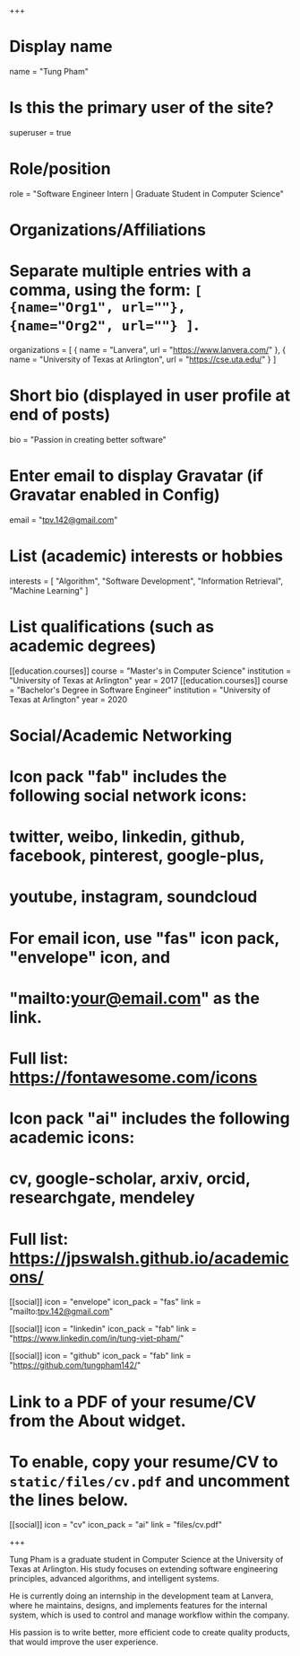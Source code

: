 +++
# Display name
name = "Tung Pham"

# Is this the primary user of the site?
superuser = true

# Role/position
role = "Software Engineer Intern | Graduate Student in Computer Science"

# Organizations/Affiliations
#   Separate multiple entries with a comma, using the form: `[ {name="Org1", url=""}, {name="Org2", url=""} ]`.
organizations = [ { name = "Lanvera", url = "https://www.lanvera.com/" }, { name = "University of Texas at Arlington", url = "https://cse.uta.edu/" } ]

# Short bio (displayed in user profile at end of posts)
bio = "Passion in creating better software"

# Enter email to display Gravatar (if Gravatar enabled in Config)
email = "tpv.142@gmail.com"

# List (academic) interests or hobbies
interests = [
  "Algorithm",
  "Software Development",
  "Information Retrieval",
  "Machine Learning"
]

# List qualifications (such as academic degrees)
[[education.courses]]
  course = "Master's in Computer Science"
  institution = "University of Texas at Arlington"
  year = 2017
[[education.courses]]
  course = "Bachelor's Degree in Software Engineer"
  institution = "University of Texas at Arlington"
  year = 2020

# Social/Academic Networking
#
# Icon pack "fab" includes the following social network icons:
#
#   twitter, weibo, linkedin, github, facebook, pinterest, google-plus,
#   youtube, instagram, soundcloud
#
#   For email icon, use "fas" icon pack, "envelope" icon, and
#   "mailto:your@email.com" as the link.
#
#   Full list: https://fontawesome.com/icons
#
# Icon pack "ai" includes the following academic icons:
#
#   cv, google-scholar, arxiv, orcid, researchgate, mendeley
#
#   Full list: https://jpswalsh.github.io/academicons/

[[social]]
  icon = "envelope"
  icon_pack = "fas"
  link = "mailto:tpv.142@gmail.com" 

[[social]]
  icon = "linkedin"
  icon_pack = "fab"
  link = "https://www.linkedin.com/in/tung-viet-pham/"
  
[[social]]
  icon = "github"
  icon_pack = "fab"
  link = "https://github.com/tungpham142/"

# Link to a PDF of your resume/CV from the About widget.
# To enable, copy your resume/CV to `static/files/cv.pdf` and uncomment the lines below.
 [[social]]
   icon = "cv"
   icon_pack = "ai"
   link = "files/cv.pdf"

+++

Tung Pham is a graduate student in Computer Science at the University of Texas at Arlington. His study focuses on extending software engineering principles, advanced algorithms, and intelligent systems.

He is currently doing an internship in the development team at Lanvera, where he maintains, designs, and implements features for the internal system, which is used to control and manage workflow within the company.

His passion is to write better, more efficient code to create quality products, that would improve the user experience.
